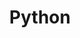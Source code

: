 ---
title: "Python"
layout: category
permalink: /categories/python/ # url
author_profile: true
taxonomy: Python
sidebar:
  nav: "_data/navigation.yml/categories"
---